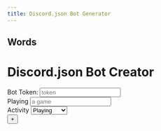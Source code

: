 ```yaml
---
title: Discord.json Bot Generator
---
```


## Words

<body>
        <H1>Discord.json Bot Creator</H1>
        <label>Bot Token:</label>
        <input id="token" placeholder="token" />
        <br>
        <label>Playing</label>
        <input id="playing" placeholder="a game" />
        <br>
        <label>Activity</label>
        <select id="activity">
            <option value=0>Playing</option>
            <option value=1>Streaming</option>
            <option value=3>Watching</option>
            <option value=4>Listening</option>
        </select>
        <br>
        <button onclick="addCommand()">+</button>
        <br>
    </body>
    <script src="creator.js"></script>
    <script>
        var commands = new Array();
        function addCommand()
        {
            var editor = commandEditor();
            commands.push(editor);
            document.body.appendChild(editor);
        }
    </script>
